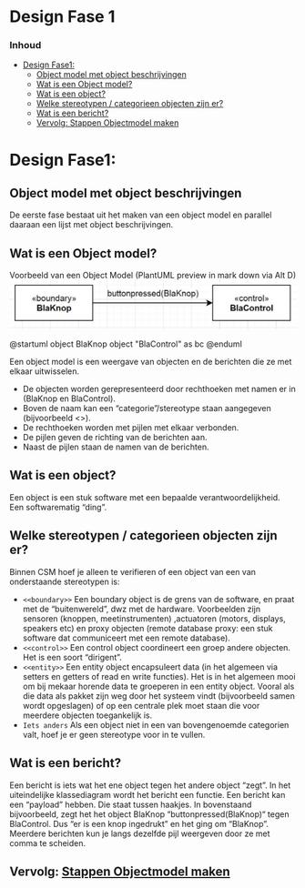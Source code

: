 # Design Fase 1 <!-- omit in toc -->

### Inhoud[](toc-id) <!-- omit in toc -->
- [Design Fase1:](#design-fase1)
  - [Object model met object beschrijvingen](#object-model-met-object-beschrijvingen)
  - [Wat is een Object model?](#wat-is-een-object-model)
  - [Wat is een object?](#wat-is-een-object)
  - [Welke stereotypen / categorieen objecten zijn er?](#welke-stereotypen--categorieen-objecten-zijn-er)
  - [Wat is een bericht?](#wat-is-een-bericht)
  - [Vervolg: Stappen Objectmodel maken](#vervolg-stappen-objectmodel-maken)


# Design Fase1:
## Object model met object beschrijvingen
De eerste fase bestaat uit het maken van een object model en parallel daaraan een lijst met object beschrijvingen.

## Wat is een Object model?
Voorbeeld van een Object Model
(PlantUML preview in mark down via Alt D)
![alt text](objectmodelBla.png)

@startuml
object BlaKnop
object "BlaControl" as bc
@enduml

Een object model is een weergave van objecten en de berichten die ze met elkaar uitwisselen.
- De objecten worden gerepresenteerd door rechthoeken met namen er in (BlaKnop en BlaControl).
- Boven de naam kan een “categorie”/stereotype  staan aangegeven (bijvoorbeeld <<boundary>>).
- De rechthoeken worden met pijlen met elkaar verbonden.
- De pijlen geven de richting van de berichten aan.
- Naast de pijlen staan de namen van de berichten.

## Wat is een object?
Een object is een stuk software met een bepaalde verantwoordelijkheid. Een softwarematig “ding”.

## Welke stereotypen / categorieen objecten zijn er?
Binnen CSM hoef je alleen te verifieren of een object van een van onderstaande stereotypen is:
- `<<boundary>>` Een boundary object is de grens van de software, en praat met de “buitenwereld”, dwz met de hardware. Voorbeelden zijn sensoren (knoppen, meetinstrumenten) ,actuatoren (motors, displays, speakers etc) en proxy objecten (remote
database proxy: een stuk software dat communiceert met een remote database).
- `<<control>>` Een control object coordineert een groep andere objecten. Het is een soort
“dirigent”.
- `<<entity>>` Een entity object encapsuleert data (in het algemeen via setters en getters of
read en write functies). Het is in het algemeen mooi om bij mekaar horende data te groeperen in een entity object. Vooral als die data als pakket zijn weg door het systeem vindt
(bijvoorbeeld samen wordt opgeslagen) of op een centrale plek moet staan die voor
meerdere objecten toegankelijk is.
- `Iets anders` Als een object niet in een van bovengenoemde categorien valt, hoef je er geen
stereotype voor in te vullen.

## Wat is een bericht?
Een bericht is iets wat het ene object tegen het andere object “zegt”. In het uiteindelijke
klassediagram wordt het bericht een functie. Een bericht kan een “payload” hebben. Die staat tussen
haakjes. In bovenstaand bijvoorbeeld, zegt het het object BlaKnop “buttonpressed(BlaKnop)“ tegen
BlaControl. Dus “er is een knop ingedrukt” en het ging om “BlaKnop”. Meerdere berichten kun je
langs dezelfde pijl weergeven door ze met comma te scheiden.

## Vervolg: [Stappen Objectmodel maken](../design_robot/stappen_objectmodel.md)